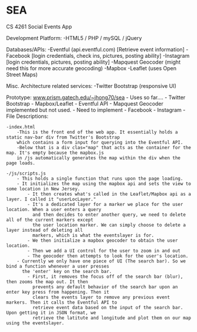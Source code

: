 SEA
===

CS 4261 Social Events App

Development Platform:
  -HTML5 / PHP / mySQL / jQuery

Databases/APIs:
	-Eventful (api.eventful.com) [Retrieve event information]
	-Facebook [login credentials, check ins, pictures, posting ability]
	-Instagram [login credentials, pictures, posting ability]
-Mapquest Geocoder (might need this for more accurate geocoding)
-Mapbox
	-Leaflet (uses Open Street Maps)

Misc. Architecture related services:
	-Twitter Bootstrap (responsive UI)

Prototype:
	www.prism.gatech.edu/~jhong70/sea
	- Uses so far....
		- Twitter Bootstrap
		- Mapbox/Leaflet
		- Eventful API
		- Mapquest Geocoder implemented but not used.
	- Need to implement
		- Facebook
		- Instagram
		- 
File Descriptions:

	-index.html
		-This is the front end of the web app. It essentially holds a static nav-bar div from Twitter's Bootstrap
		which contains a form input for querying into the Eventful API. 
		-Below that is a div clas="map" that acts as the container for the map. It's empty because the mapbox.js
		in /js automatically generates the map within the div when the page loads.
		
	-/js/scripts.js
		- This holds a single function that runs upon the page loading.
		- It initializes the map using the mapbox api and sets the view to some location in New Jersey.
			- It then creates what's called in the Leaflet/Mapbox api as a layer. I called it "userLocLayer."
			- It's a dedicated layer for a marker we place for the user location. When a user enters a query 
			  and then decides to enter another query, we need to delete all of the current markers except 
			  the user location marker. We can simply choose to delete a layer instead of deleting all 
			  markers, which is what the eventslayer is for.
			- We then initialize a mapbox geocoder to obtain the user location.
			- Then we add a UI control for the user to zoom in and out
			- The geocoder then attempts to look for the user's location.
		- Currently we only have one piece of UI (The search bar). So we bind a function whenever a user presses 
		  the 'enter' key on the search bar.
			- First, it removes the focus off of the search bar (blur), then zooms the map out. It then 
			  prevents any default behavior of the search bar upon an enter key press from happening. Then it
			  clears the events layer to remove any previous event markers. Then it calls the Eventful API to
  			  retrieve event data based on the input of the search bar. Upon getting it in JSON format, we 
			  retrieve the latitute and longitude and plot them on our map using the eventslayer.
